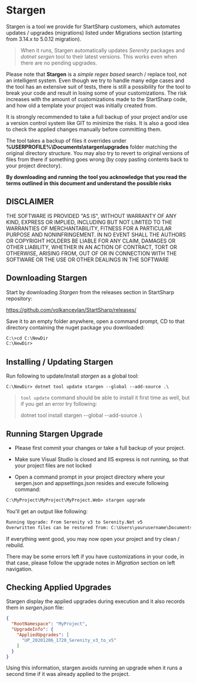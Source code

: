 # Stargen

Stargen is a tool we provide for StartSharp customers, which automates updates / upgrades (migrations) listed under Migrations section (starting from 3.14.x to 5.0.12 migration).

> When it runs, Stargen automatically updates *Serenity* packages and *dotnet sergen* tool to their latest versions. This works even when there are no pending upgrades.

Please note that **Stargen** is a *simple regex based* search / replace tool, not an intelligent system. Even though we try to handle many edge cases and the tool has an extensive suit of tests, there is still a possibility for the tool to break your code and result in losing some of your customizations. The risk increases with the amount of customizations made to the StartSharp code, and how old a template your project was initially created from.

It is strongly recommended to take a full backup of your project and/or use a version control system like GIT to minimize the risks. It is also a good idea to check the applied changes manually before committing them.

The tool takes a backup of files it overrides under **%USERPROFILE%\Documents\stargen\upgrades** folder matching the original directory structure. You may also try to revert to original versions of files from there if something goes wrong (by copy pasting contents back to your project directory).

**By downloading and running the tool you acknowledge that you read the terms outlined in this document and understand the possible risks**

## DISCLAIMER 

THE SOFTWARE IS PROVIDED "AS IS", WITHOUT WARRANTY OF ANY KIND, EXPRESS OR IMPLIED, INCLUDING BUT NOT LIMITED TO THE WARRANTIES OF MERCHANTABILITY, FITNESS FOR A PARTICULAR PURPOSE AND NONINFRINGEMENT. IN NO EVENT SHALL THE AUTHORS OR COPYRIGHT HOLDERS BE LIABLE FOR ANY CLAIM, DAMAGES OR OTHER LIABILITY, WHETHER IN AN ACTION OF CONTRACT, TORT OR OTHERWISE, ARISING FROM, OUT OF OR IN CONNECTION WITH THE SOFTWARE OR THE USE OR OTHER DEALINGS IN THE SOFTWARE

## Downloading Stargen

Start by downloading *Stargen* from the releases section in StartSharp repository:

https://github.com/volkanceylan/StartSharp/releases/

Save it to an empty folder anywhere, open a command prompt, CD to that directory containing the nuget package you downloaded:

```ps
C:\>cd C:\NewDir
C:\NewDir>
```

## Installing / Updating Stargen

Run following to update/install *stargen* as a global tool:

```
C:\NewDir> dotnet tool update stargen --global --add-source .\
```

> `tool update` command should be able to install it first time as well, but if you get an error try following:
>
> dotnet tool install stargen --global --add-source .\

## Running Stargen Upgrade

* Please first commit your changes or take a full backup of your project.

* Make sure Visual Studio is closed and IIS express is not running, so that your project files are not locked

* Open a command prompt in your project directory where your sergen.json and appsettings.json resides and execute following command:

```ps
C:\MyProject\MyProject\MyProject.Web> stargen upgrade
```
You'll get an output like following:

```ps
Running Upgrade: From Serenity v3 to Serenity.Net v5
Overwritten files can be restored from: C:\Users\yourusername\Documents\stargen\upgrades\YourProject.Web\20210101-2046
```

If everything went good, you may now open your project and try clean / rebuild.

There may be some errors left if you have customizations in your code, in that case, please follow the upgrade notes in *Migration* section on left navigation.

## Checking Applied Upgrades

Stargen display the applied upgrades during execution and it also records them in *sergen.json* file:

```json
{
  "RootNamespace": "MyProject",
  "UpgradeInfo": {
    "AppliedUpgrades": [
      "UP_20201206_1720_Serenity_v3_to_v5"
    ]
  }
}
```

Using this information, stargen avoids running an upgrade when it runs a second time if it was already applied to the project.